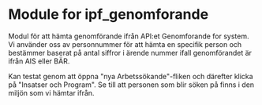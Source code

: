 # Module for ipf_genomforande
Modul för att hämta genomförande ifrån API:et Genomforande for system.
Vi använder oss av personnummer för att hämta en specifik person och bestämmer baserat på antal siffror i ärende nummer ifall genomförandet är ifrån AIS eller BÄR.

Kan testat genom att öppna "nya Arbetssökande"-fliken och därefter klicka på "Insatser och Program". Se till att personen som blir söken på finns i den miljön som vi hämtar ifrån.